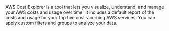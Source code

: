 AWS Cost Explorer is a tool that lets you visualize, understand, and manage your AWS costs and usage over time. It includes a default report of the costs and usage for your top five cost-accruing AWS services. You can apply custom filters and groups to analyze your data.